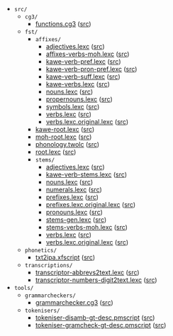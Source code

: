* `src/`
    * `cg3/`
        * [functions.cg3](src-cg3-functions.cg3.html) ([src](https://github.com/giellalt/lang-moh/blob/main/src/cg3/functions.cg3))
    * `fst/`
        * `affixes/`
            * [adjectives.lexc](src-fst-affixes-adjectives.lexc.html) ([src](https://github.com/giellalt/lang-moh/blob/main/src/fst/affixes/adjectives.lexc))
            * [affixes-verbs-moh.lexc](src-fst-affixes-affixes-verbs-moh.lexc.html) ([src](https://github.com/giellalt/lang-moh/blob/main/src/fst/affixes/affixes-verbs-moh.lexc))
            * [kawe-verb-pref.lexc](src-fst-affixes-kawe-verb-pref.lexc.html) ([src](https://github.com/giellalt/lang-moh/blob/main/src/fst/affixes/kawe-verb-pref.lexc))
            * [kawe-verb-pron-pref.lexc](src-fst-affixes-kawe-verb-pron-pref.lexc.html) ([src](https://github.com/giellalt/lang-moh/blob/main/src/fst/affixes/kawe-verb-pron-pref.lexc))
            * [kawe-verb-suff.lexc](src-fst-affixes-kawe-verb-suff.lexc.html) ([src](https://github.com/giellalt/lang-moh/blob/main/src/fst/affixes/kawe-verb-suff.lexc))
            * [kawe-verbs.lexc](src-fst-affixes-kawe-verbs.lexc.html) ([src](https://github.com/giellalt/lang-moh/blob/main/src/fst/affixes/kawe-verbs.lexc))
            * [nouns.lexc](src-fst-affixes-nouns.lexc.html) ([src](https://github.com/giellalt/lang-moh/blob/main/src/fst/affixes/nouns.lexc))
            * [propernouns.lexc](src-fst-affixes-propernouns.lexc.html) ([src](https://github.com/giellalt/lang-moh/blob/main/src/fst/affixes/propernouns.lexc))
            * [symbols.lexc](src-fst-affixes-symbols.lexc.html) ([src](https://github.com/giellalt/lang-moh/blob/main/src/fst/affixes/symbols.lexc))
            * [verbs.lexc](src-fst-affixes-verbs.lexc.html) ([src](https://github.com/giellalt/lang-moh/blob/main/src/fst/affixes/verbs.lexc))
            * [verbs.lexc.original.lexc](src-fst-affixes-verbs.lexc.original.lexc.html) ([src](https://github.com/giellalt/lang-moh/blob/main/src/fst/affixes/verbs.lexc.original.lexc))
        * [kawe-root.lexc](src-fst-kawe-root.lexc.html) ([src](https://github.com/giellalt/lang-moh/blob/main/src/fst/kawe-root.lexc))
        * [moh-root.lexc](src-fst-moh-root.lexc.html) ([src](https://github.com/giellalt/lang-moh/blob/main/src/fst/moh-root.lexc))
        * [phonology.twolc](src-fst-phonology.twolc.html) ([src](https://github.com/giellalt/lang-moh/blob/main/src/fst/phonology.twolc))
        * [root.lexc](src-fst-root.lexc.html) ([src](https://github.com/giellalt/lang-moh/blob/main/src/fst/root.lexc))
        * `stems/`
            * [adjectives.lexc](src-fst-stems-adjectives.lexc.html) ([src](https://github.com/giellalt/lang-moh/blob/main/src/fst/stems/adjectives.lexc))
            * [kawe-verb-stems.lexc](src-fst-stems-kawe-verb-stems.lexc.html) ([src](https://github.com/giellalt/lang-moh/blob/main/src/fst/stems/kawe-verb-stems.lexc))
            * [nouns.lexc](src-fst-stems-nouns.lexc.html) ([src](https://github.com/giellalt/lang-moh/blob/main/src/fst/stems/nouns.lexc))
            * [numerals.lexc](src-fst-stems-numerals.lexc.html) ([src](https://github.com/giellalt/lang-moh/blob/main/src/fst/stems/numerals.lexc))
            * [prefixes.lexc](src-fst-stems-prefixes.lexc.html) ([src](https://github.com/giellalt/lang-moh/blob/main/src/fst/stems/prefixes.lexc))
            * [prefixes.lexc.original.lexc](src-fst-stems-prefixes.lexc.original.lexc.html) ([src](https://github.com/giellalt/lang-moh/blob/main/src/fst/stems/prefixes.lexc.original.lexc))
            * [pronouns.lexc](src-fst-stems-pronouns.lexc.html) ([src](https://github.com/giellalt/lang-moh/blob/main/src/fst/stems/pronouns.lexc))
            * [stems-gen.lexc](src-fst-stems-stems-gen.lexc.html) ([src](https://github.com/giellalt/lang-moh/blob/main/src/fst/stems/stems-gen.lexc))
            * [stems-verbs-moh.lexc](src-fst-stems-stems-verbs-moh.lexc.html) ([src](https://github.com/giellalt/lang-moh/blob/main/src/fst/stems/stems-verbs-moh.lexc))
            * [verbs.lexc](src-fst-stems-verbs.lexc.html) ([src](https://github.com/giellalt/lang-moh/blob/main/src/fst/stems/verbs.lexc))
            * [verbs.lexc.original.lexc](src-fst-stems-verbs.lexc.original.lexc.html) ([src](https://github.com/giellalt/lang-moh/blob/main/src/fst/stems/verbs.lexc.original.lexc))
    * `phonetics/`
        * [txt2ipa.xfscript](src-phonetics-txt2ipa.xfscript.html) ([src](https://github.com/giellalt/lang-moh/blob/main/src/phonetics/txt2ipa.xfscript))
    * `transcriptions/`
        * [transcriptor-abbrevs2text.lexc](src-transcriptions-transcriptor-abbrevs2text.lexc.html) ([src](https://github.com/giellalt/lang-moh/blob/main/src/transcriptions/transcriptor-abbrevs2text.lexc))
        * [transcriptor-numbers-digit2text.lexc](src-transcriptions-transcriptor-numbers-digit2text.lexc.html) ([src](https://github.com/giellalt/lang-moh/blob/main/src/transcriptions/transcriptor-numbers-digit2text.lexc))
* `tools/`
    * `grammarcheckers/`
        * [grammarchecker.cg3](tools-grammarcheckers-grammarchecker.cg3.html) ([src](https://github.com/giellalt/lang-moh/blob/main/tools/grammarcheckers/grammarchecker.cg3))
    * `tokenisers/`
        * [tokeniser-disamb-gt-desc.pmscript](tools-tokenisers-tokeniser-disamb-gt-desc.pmscript.html) ([src](https://github.com/giellalt/lang-moh/blob/main/tools/tokenisers/tokeniser-disamb-gt-desc.pmscript))
        * [tokeniser-gramcheck-gt-desc.pmscript](tools-tokenisers-tokeniser-gramcheck-gt-desc.pmscript.html) ([src](https://github.com/giellalt/lang-moh/blob/main/tools/tokenisers/tokeniser-gramcheck-gt-desc.pmscript))

